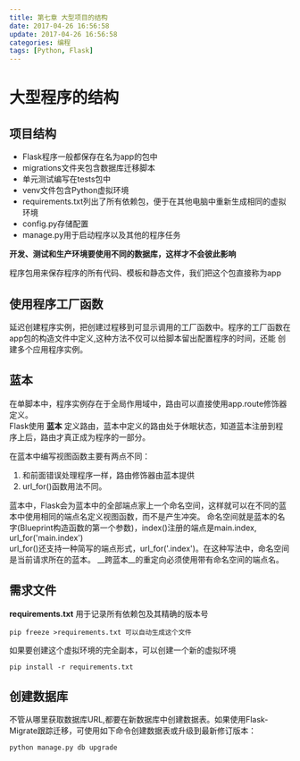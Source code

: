 ```yaml
---
title: 第七章 大型项目的结构
date: 2017-04-26 16:56:58
update: 2017-04-26 16:56:58
categories: 编程
tags: [Python, Flask]
---
```

# 大型程序的结构

## 项目结构
* Flask程序一般都保存在名为app的包中
* migrations文件夹包含数据库迁移脚本
* 单元测试编写在tests包中
* venv文件包含Python虚拟环境
* requirements.txt列出了所有依赖包，便于在其他电脑中重新生成相同的虚拟环境
* config.py存储配置
* manage.py用于启动程序以及其他的程序任务

__开发、测试和生产环境要使用不同的数据库，这样才不会彼此影响__

程序包用来保存程序的所有代码、模板和静态文件，我们把这个包直接称为app
<!-- more -->
## 使用程序工厂函数

延迟创建程序实例，把创建过程移到可显示调用的工厂函数中。程序的工厂函数在app包的构造文件中定义,这种方法不仅可以给脚本留出配置程序的时间，还能
创建多个应用程序实例。

## 蓝本
在单脚本中，程序实例存在于全局作用域中，路由可以直接使用app.route修饰器定义。<br>
Flask使用 __蓝本__ 定义路由，蓝本中定义的路由处于休眠状态，知道蓝本注册到程序上后，路由才真正成为程序的一部分。

在蓝本中编写视图函数主要有两点不同：
1. 和前面错误处理程序一样，路由修饰器由蓝本提供
2. url_for()函数用法不同。

蓝本中，Flask会为蓝本中的全部端点家上一个命名空间，这样就可以在不同的蓝本中使用相同的端点名定义视图函数，而不是产生冲突。
命名空间就是蓝本的名字(Blueprint构造函数的第一个参数)，index()注册的端点是main.index, url_for('main.index')<br>
url_for()还支持一种简写的端点形式，url_for('.index')。在这种写法中，命名空间是当前请求所在的蓝本。
__跨蓝本__的重定向必须使用带有命名空间的端点名。

## 需求文件
__requirements.txt__ 用于记录所有依赖包及其精确的版本号

    pip freeze >requirements.txt 可以自动生成这个文件
如果要创建这个虚拟环境的完全副本，可以创建一个新的虚拟环境

    pip install -r requirements.txt


## 创建数据库
不管从哪里获取数据库URL,都要在新数据库中创建数据表。如果使用Flask-Migrate跟踪迁移，可使用如下命令创建数据表或升级到最新修订版本：

    python manage.py db upgrade